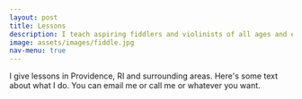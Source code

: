 ```yaml
---
layout: post
title: Lessons
description: I teach aspiring fiddlers and violinists of all ages and experience levels
image: assets/images/fiddle.jpg
nav-menu: true
---
```


I give lessons in Providence, RI and surrounding areas. Here's some text about what I do. You can email me or call me or whatever you want.